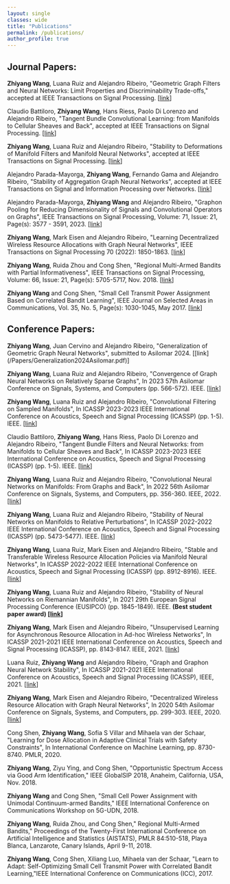 ```yaml
---
layout: single
classes: wide
title: "Publications"
permalink: /publications/
author_profile: true
---
```


<h2>Journal Papers:</h2>

<b>Zhiyang Wang</b>, Luana Ruiz and  Alejandro Ribeiro, "Geometric Graph Filters and Neural Networks: Limit Properties and Discriminability Trade-offs," accepted at IEEE Transactions on Signal Processing. [[link](https://arxiv.org/abs/2305.18467)] <br>

Claudio Battiloro, <b>Zhiyang Wang</b>, Hans Riess, Paolo Di Lorenzo and Alejandro Ribeiro, "Tangent Bundle Convolutional Learning: from Manifolds to Cellular Sheaves and Back", accepted at IEEE Transactions on Signal Processing. [[link](https://arxiv.org/abs/2303.11323)] <br>

<b>Zhiyang Wang</b>, Luana Ruiz and  Alejandro Ribeiro, "Stability to Deformations of Manifold Filters and Manifold Neural Networks", accepted at IEEE Transactions on Signal Processing. [[link](https://arxiv.org/abs/2106.03725)] <br>

Alejandro Parada-Mayorga, <b>Zhiyang Wang</b>, Fernando Gama and  Alejandro Ribeiro, "Stability of Aggregation Graph Neural Networks", accepted at IEEE Transactions on Signal and Information Processing over Networks. [[link](https://ieeexplore.ieee.org/abstract/document/10354426)] <br>

Alejandro Parada-Mayorga, <b>Zhiyang Wang</b> and  Alejandro Ribeiro, "Graphon Pooling for Reducing Dimensionality of Signals and Convolutional Operators on Graphs", IEEE Transactions on Signal Processing, Volume: 71, Issue: 21, Page(s): 3577 - 3591, 2023. [[link](https://ieeexplore.ieee.org/stamp/stamp.jsp?arnumber=10261234)] <br>

<b>Zhiyang Wang</b>, Mark Eisen and  Alejandro Ribeiro, "Learning Decentralized Wireless Resource Allocations with Graph Neural Networks", IEEE Transactions on Signal Processing 70 (2022): 1850-1863. [[link](https://ieeexplore.ieee.org/document/9745318)]<br>

<b>Zhiyang Wang</b>, Ruida Zhou and Cong Shen, "Regional Multi-Armed Bandits with Partial Informativeness", IEEE Transactions on Signal Processing, Volume: 66, Issue: 21, Page(s): 5705-5717, Nov. 2018. [[link](https://ieeexplore.ieee.org/document/8466607)]<br>

<b>Zhiyang Wang</b> and Cong Shen, "Small Cell Transmit Power Assignment Based on Correlated Bandit Learning", IEEE Journal on Selected Areas in Communications, Vol. 35, No. 5, Page(s): 1030-1045, May 2017. [[link](https://ieeexplore.ieee.org/abstract/document/7874140?casa_token=Wo2pqSCbVagAAAAA:4Pa8qotsfSlmjYxAj10Jgihj-TliHr-puFqExXzQ2zqqWtNFrhMdgepBG5C_2EoAGjCA-JpZ9TU)]


<h2>Conference Papers:</h2>
<b>Zhiyang Wang</b>, Juan Cervino and Alejandro Ribeiro, "Generalization of Geometric Graph Neural Networks", submitted to Asilomar 2024.  [[link](/Papers/Generalization2024Asilomar.pdf)]<br>

<b>Zhiyang Wang</b>, Luana Ruiz and Alejandro Ribeiro, "Convergence of Graph Neural Networks on Relatively Sparse Graphs", In 2023 57th Asilomar Conference on Signals, Systems, and Computers (pp. 566-572). IEEE.  [[link](https://ieeexplore.ieee.org/abstract/document/10476997)]<br>

<b>Zhiyang Wang</b>, Luana Ruiz and Alejandro Ribeiro, "Convolutional Filtering on Sampled Manifolds", In ICASSP 2023-2023 IEEE International Conference on Acoustics, Speech and Signal Processing (ICASSP) (pp. 1-5). IEEE.  [[link](https://ieeexplore.ieee.org/abstract/document/10097267)]<br>


Claudio Battiloro, <b>Zhiyang Wang</b>, Hans Riess, Paolo Di Lorenzo and Alejandro Ribeiro, "Tangent Bundle Filters and Neural Networks:  from Manifolds to Cellular Sheaves and Back", In ICASSP 2023-2023 IEEE International Conference on Acoustics, Speech and Signal Processing (ICASSP) (pp. 1-5). IEEE.  [[link](https://ieeexplore.ieee.org/abstract/document/10096934)]<br>

<b>Zhiyang Wang</b>, Luana Ruiz and Alejandro Ribeiro, "Convolutional Neural Networks on Manifolds: From Graphs and Back", In 2022 56th Asilomar Conference on Signals, Systems, and Computers, pp. 356-360. IEEE, 2022.  [[link](https://ieeexplore.ieee.org/abstract/document/10051964)]<br>


<b>Zhiyang Wang</b>, Luana Ruiz and Alejandro Ribeiro, "Stability of Neural Networks on Manifolds to Relative Perturbations", In ICASSP 2022-2022 IEEE International Conference on Acoustics, Speech and Signal Processing (ICASSP) (pp. 5473-5477). IEEE.  [[link](https://ieeexplore.ieee.org/stamp/stamp.jsp?arnumber=9747865)]<br> 


<b>Zhiyang Wang</b>, Luana Ruiz, Mark Eisen and Alejandro Ribeiro, "Stable and Transferable Wireless Resource Allocation Policies via Manifold Neural Networks", In ICASSP 2022-2022 IEEE International Conference on Acoustics, Speech and Signal Processing (ICASSP) (pp. 8912-8916). IEEE.  [[link](https://ieeexplore.ieee.org/abstract/document/9746313)]<br>

<b>Zhiyang Wang</b>, Luana Ruiz and Alejandro Ribeiro, "Stability of Neural Networks on Riemannian Manifolds", In 2021 29th European Signal Processing Conference (EUSIPCO) (pp. 1845-1849). IEEE. <b>(Best student paper award) [[link](https://ieeexplore.ieee.org/abstract/document/9616024)]</b>

<b>Zhiyang Wang</b>, Mark Eisen and  Alejandro Ribeiro, "Unsupervised Learning for Asynchronous Resource Allocation in Ad-hoc Wireless Networks", In ICASSP 2021-2021 IEEE International Conference on Acoustics, Speech and Signal Processing (ICASSP), pp. 8143-8147. IEEE, 2021. [[link](https://ieeexplore.ieee.org/abstract/document/9414181)]<br>

Luana Ruiz, <b>Zhiyang Wang</b> and Alejandro Ribeiro, "Graph and Graphon Neural Network Stability", In ICASSP 2021-2021 IEEE International Conference on Acoustics, Speech and Signal Processing (ICASSP), IEEE, 2021. [[link](https://ieeexplore.ieee.org/stamp/stamp.jsp?arnumber=9414838)]<br>

<b>Zhiyang Wang</b>, Mark Eisen and  Alejandro Ribeiro, "Decentralized Wireless Resource Allocation with Graph Neural Networks", In 2020 54th Asilomar Conference on Signals, Systems, and Computers, pp. 299-303. IEEE, 2020. [[link](https://ieeexplore.ieee.org/document/9443326)]<br>

Cong Shen, <b>Zhiyang Wang</b>, Sofia S Villar and Mihaela van der Schaar, "Learning for Dose Allocation in Adaptive Clinical Trials with Safety Constraints", In International Conference on Machine Learning, pp. 8730-8740. PMLR, 2020.<br>

<b>Zhiyang Wang</b>, Ziyu Ying, and Cong Shen, "Opportunistic Spectrum Access via Good Arm Identification," IEEE GlobalSIP 2018, Anaheim, California, USA, Nov. 2018.<br>

<b>Zhiyang Wang</b> and Cong Shen, "Small Cell Power Assignment with Unimodal Continuum-armed Bandits," IEEE International Conference on Communications Workshop on 5G-UDN, 2018.<br>

<b>Zhiyang Wang</b>, Ruida Zhou, and Cong Shen," Regional Multi-Armed Bandits," Proceedings of the Twenty-First International Conference on Artificial Intelligence and Statistics (AISTATS), PMLR 84:510-518, Playa Blanca, Lanzarote, Canary Islands, April 9-11, 2018.<br>

<b>Zhiyang Wang</b>, Cong Shen, Xiliang Luo, Mihaela van der Schaar, "Learn to Adapt: Self-Optimizing Small Cell Transmit Power with Correlated Bandit Learning,"IEEE International Conference on Communications (ICC), 2017.<br>



